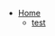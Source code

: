 * [Home](https://github.com/MokomoGames/Test1/wiki)  
  * [test](https://github.com/MokomoGames/Test1/wiki)
